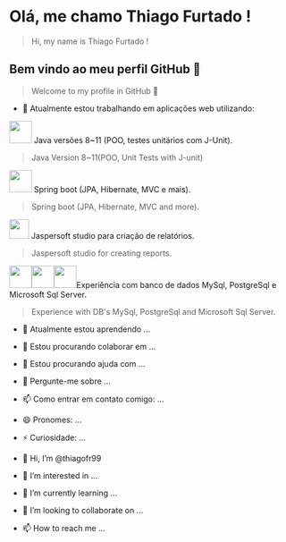 # Olá, me chamo Thiago Furtado !
>Hi, my name is Thiago Furtado !


## Bem vindo ao meu perfil GitHub 👋
>Welcome to my profile in GitHub 👋


- 🔭 Atualmente estou trabalhando em aplicações web utilizando:


<img src="https://cdn.jsdelivr.net/gh/devicons/devicon/icons/java/java-original-wordmark.svg" width="40" height="40"/>  Java versões 8~11 (POO, testes unitários com J-Unit). 
> Java Version 8~11(POO, Unit Tests with J-unit)

<img src="https://cdn.jsdelivr.net/gh/devicons/devicon/icons/spring/spring-original-wordmark.svg" width="40" height="40"/>  Spring boot (JPA, Hibernate, MVC e mais). 
> Spring boot (JPA, Hibernate, MVC and more).

<img src="https://img.icons8.com/external-sbts2018-flat-sbts2018/344/external-reports-basic-ui-elements-2.3-sbts2018-flat-sbts2018.png" width="35" height="35"/>   Jaspersoft studio para criação de relatórios.
> Jaspersoft studio for creating reports.


<img src="https://cdn.jsdelivr.net/gh/devicons/devicon/icons/mysql/mysql-original-wordmark.svg" width="40" height="40"/><img src="https://cdn.jsdelivr.net/gh/devicons/devicon/icons/postgresql/postgresql-original-wordmark.svg" width="40" height="40"/><img src="https://cdn.jsdelivr.net/gh/devicons/devicon/icons/microsoftsqlserver/microsoftsqlserver-plain-wordmark.svg" width="40" height="40"/>Experiência com banco de dados MySql, PostgreSql e Microsoft Sql Server.

> Experience with DB's MySql, PostgreSql and Microsoft Sql Server.
                    
          

- 🌱 Atualmente estou aprendendo ...
- 👯 Estou procurando colaborar em ...
- 🤔 Estou procurando ajuda com ...
- 💬 Pergunte-me sobre ...
- 📫 Como entrar em contato comigo: ...
- 😄 Pronomes: ...
- ⚡ Curiosidade: ...


- 👋 Hi, I’m @thiagofr99
- 👀 I’m interested in ...
- 🌱 I’m currently learning ...
- 💞️ I’m looking to collaborate on ...
- 📫 How to reach me ...

<!---
thiagofr99/thiagofr99 is a ✨ special ✨ repository because its `README.md` (this file) appears on your GitHub profile.
You can click the Preview link to take a look at your changes.
--->
